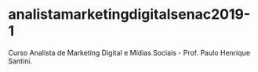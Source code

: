 # analistamarketingdigitalsenac2019-1
Curso Analista de Marketing Digital e Mídias Sociais - Prof. Paulo Henrique Santini.
